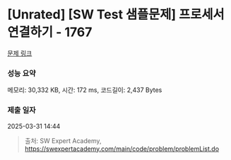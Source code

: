 # [Unrated] [SW Test 샘플문제] 프로세서 연결하기 - 1767 

[문제 링크](https://swexpertacademy.com/main/code/problem/problemDetail.do?contestProbId=AV4suNtaXFEDFAUf) 

### 성능 요약

메모리: 30,332 KB, 시간: 172 ms, 코드길이: 2,437 Bytes

### 제출 일자

2025-03-31 14:44



> 출처: SW Expert Academy, https://swexpertacademy.com/main/code/problem/problemList.do
